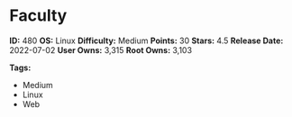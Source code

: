 # Faculty

**ID:** 480
**OS:** Linux
**Difficulty:** Medium
**Points:** 30
**Stars:** 4.5
**Release Date:** 2022-07-02
**User Owns:** 3,315
**Root Owns:** 3,103

**Tags:**
- Medium
- Linux
- Web

